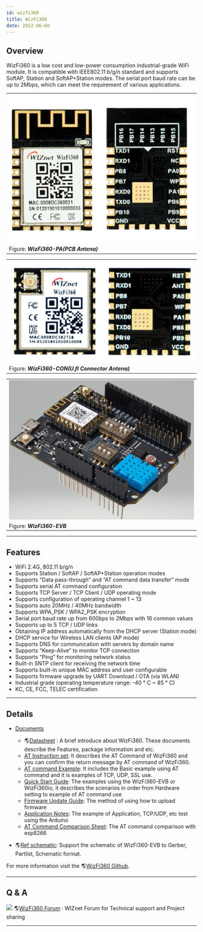 ```yaml
---
id: wizfi360
title: WizFi360
date: 2022-06-60
---
```


## Overview

WizFi360 is a low cost and low-power consumption industrial-grade WiFi
module. It is compatible with IEEE802.11 b/g/n standard and supports
SoftAP, Station and SoftAP+Station modes. The serial port baud rate can
be up to 2Mbps, which can meet the requirement of various applications.

|                                                                   |
| ----------------------------------------------------------------- |
| ![WizFi360-PA(PCB Antena)](/img/products/wizfi360/wizfi360-pa.png) |
| Figure: ***WizFi360-PA(PCB Antena)***                             |

|                                                                                |
| ------------------------------------------------------------------------------ |
| ![WizFi360-CON(U.fl Connector Antena)](/img/products/wizfi360/wizfi360-con.png) |
| Figure: ***WizFi360-CON(U.fl Connector Antena)***                              |

|                                                         |
| ------------------------------------------------------- |
| ![WizFi360-EVB](/img/products/wizfi360/wizfi360-evb.jpg) |
| Figure: ***WizFi360-EVB***                              |

-----

## Features

  - WiFi 2.4G, 802.11 b/g/n
  - Supports Station / SoftAP / SoftAP+Station operation modes
  - Supports “Data pass-through” and “AT command data transfer” mode
  - Supports serial AT command configuration
  - Supports TCP Server / TCP Client / UDP operating mode
  - Supports configuration of operating channel 1 \~ 13
  - Supports auto 20MHz / 40MHz bandwidth
  - Supports WPA\_PSK / WPA2\_PSK encryption
  - Serial port baud rate up from 600bps to 2Mbps with 16 common values
  - Supports up to 5 TCP / UDP links
  - Obtaining IP address automatically from the DHCP server (Station
    mode)
  - DHCP service for Wireless LAN clients (AP mode)
  - Supports DNS for communication with servers by domain name
  - Supports “Keep-Alive” to monitor TCP connection
  - Supports “Ping” for monitoring network status
  - Built-in SNTP client for receiving the network time
  - Supports built-in unique MAC address and user configurable
  - Supports firmware upgrade by UART Download / OTA (via WLAN)
  - Industrial grade (operating temperature range: -40 ° C \~ 85 ° C)
  - KC, CE, FCC, TELEC certification 

-----

## Details

  - [Documents](./Documents.md)
    
      - 🌎[Datasheet](./Documents.md#datasheet)
        : A brief introduce about WizFi360. These documents describe the
        Features, package information and etc. 
      -  [AT Instruction set](./Documents.md#at-instruction-set):
        It describes the AT Command of WizFi360 and you can confirm the
        return message by AT command of WizFi360.
      -  [AT command Example](./Documents.md#at-command-examples):
        It includes the Basic example using AT command and it is
        examples of TCP, UDP, SSL use.
      - [Quick Start Guide](./Documents.md#quick-start-guide):
        The examples using the WizFi360-EVB or WizFi360io, it describes
        the scenarios in order from Hardware setting to example of AT
        command use
      - [Firmware Update Guide](./Documents.md#firmware-update-guide):
        The method of using how to upload firmware
      - [Application Notes](./Application_examples.md):
        The example of Application, TCP/UDP, etc test using the Arduino
      - [AT Command Comparison Sheet](./Documents.md#at-command-comparison-sheet):
        The AT command comparison with esp8266
  - 🌎[Ref schematic](https://github.com/Wiznet/Hardware-Files-of-WIZnet/tree/master/07_WizFi_Module/WizFi360-EVB-Shield):
    Support the schematic of WizFi360-EVB to Gerber, Partlist, Schematic
    format.

For more information visit the 🌎[WizFi360 Github](https://github.com/WIZnet-WizFi360/Release).

-----

## Q & A

![](/img/link.png) 🌎[WizFi360 Forum](https://maker.wiznet.io/forum/c/wifi-module/wizfi360) : WIZnet Forum for Technical support and Project sharing

-----
